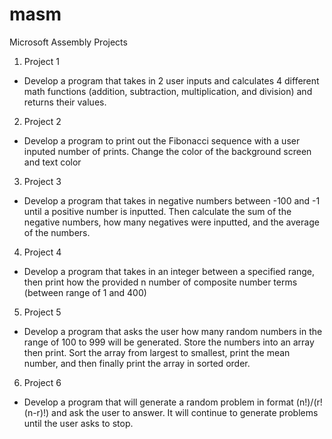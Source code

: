 # masm
Microsoft Assembly Projects

1.  Project 1
  -  Develop a program that takes in 2 user inputs and calculates 4 different math functions (addition, subtraction, multiplication, and division) and returns their values.
2.  Project 2
  -  Develop a program to print out the Fibonacci sequence with a user inputed number of prints. Change the color of the background screen and text color
3.  Project 3
  -  Develop a program that takes in negative numbers between -100 and -1 until a positive number is inputted. Then calculate the sum of the negative numbers, how many negatives were inputted, and the average of the numbers.
4.  Project 4
  -  Develop a program that takes in an integer between a specified range, then print how the provided n number of composite number terms (between range of 1 and 400)
5.  Project 5
  -  Develop a program that asks the user how many random numbers in the range of 100 to 999 will be generated. Store the numbers into an array then print. Sort the array from largest to smallest, print the mean number, and then finally print the array in sorted order.
6.  Project 6
  -  Develop a program that will generate a random problem in format (n!)/(r!(n-r)!) and ask the user to answer. It will continue to generate problems until the user asks to stop.